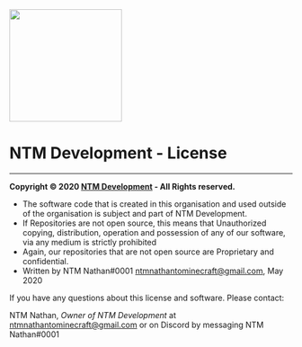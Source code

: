 <img src="https://cdn.glitch.com/4653077a-738a-43a1-9bcf-7c9e2e935769%2FNTMDevelopmentBannerLong.png?v=1586009693958" width="auto" height="200">

<h1>NTM Development - License</h1>
<hr>

<b>Copyright &copy; 2020 <a href="https://dev.ntmnathan.com/">NTM Development</a> - All Rights reserved.</b>

 * The software code that is created in this organisation and used outside of the organisation is subject and part of NTM Development.
 * If Repositories are not open source, this means that Unauthorized copying, distribution, operation and possession of any of our software, via any medium is strictly prohibited
 * Again, our repositories that are not open source are Proprietary and confidential.
 * Written by NTM Nathan#0001 <ntmnathantominecraft@gmail.com>, May 2020
 
If you have any questions about this license and software. Please contact:

 NTM Nathan, *Owner of NTM Development* at <ntmnathantominecraft@gmail.com> or on Discord by messaging NTM Nathan#0001
